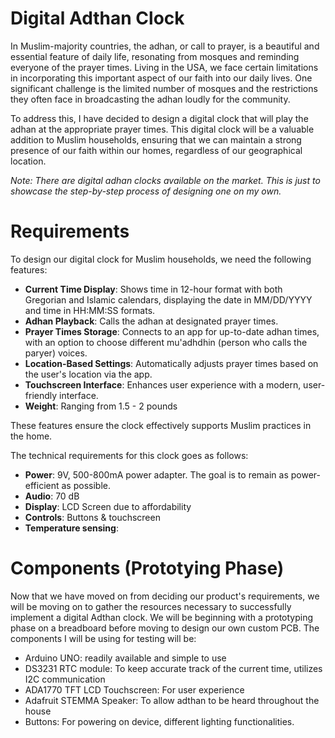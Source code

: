 # Digital Adthan Clock
In Muslim-majority countries, the adhan, or call to prayer, is a beautiful and essential feature of daily life, resonating from mosques and reminding everyone of the prayer times. Living in the USA, we face certain limitations in incorporating this important aspect of our faith into our daily lives. One significant challenge is the limited number of mosques and the restrictions they often face in broadcasting the adhan loudly for the community.

To address this, I have decided to design a digital clock that will play the adhan at the appropriate prayer times. This digital clock will be a valuable addition to Muslim households, ensuring that we can maintain a strong presence of our faith within our homes, regardless of our geographical location.

*Note: There are digital adhan clocks available on the market. This is just to showcase the step-by-step process of designing one on my own.*

# Requirements
To design our digital clock for Muslim households, we need the following features:

- **Current Time Display**: Shows time in 12-hour format with both Gregorian and Islamic calendars, displaying the date in MM/DD/YYYY and time in HH:MM:SS formats.
- **Adhan Playback**: Calls the adhan at designated prayer times.
- **Prayer Times Storage**: Connects to an app for up-to-date adhan times, with an option to choose different mu'adhdhin (person who calls the paryer) voices.
- **Location-Based Settings**: Automatically adjusts prayer times based on the user's location via the app.
- **Touchscreen Interface**: Enhances user experience with a modern, user-friendly interface.
- **Weight**: Ranging from 1.5 - 2 pounds

These features ensure the clock effectively supports Muslim practices in the home.

The technical requirements for this clock goes as follows:

- **Power**: 9V, 500-800mA power adapter. The goal is to remain as power-efficient as possible.
- **Audio**: 70 dB
- **Display**: LCD Screen due to affordability
- **Controls**: Buttons & touchscreen
- **Temperature sensing**: 

# Components (Prototying Phase)
Now that we have moved on from deciding our product's requirements, we will be moving on to gather the resources necessary to successfully implement a digital Adthan clock. We will be beginning with a prototyping phase on a breadboard before moving to design our own custom PCB. The components I will be using for testing will be:
- Arduino UNO: readily available and simple to use
- DS3231 RTC module: To keep accurate track of the current time, utilizes I2C communication
- ADA1770 TFT LCD Touchscreen: For user experience
- Adafruit STEMMA Speaker: To allow adthan to be heard throughout the house
- Buttons: For powering on device, different lighting functionalities.
  



